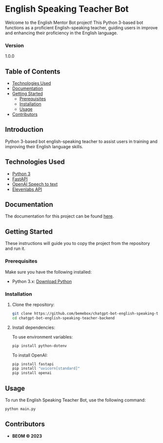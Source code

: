 # English Speaking Teacher Bot

Welcome to the English Mentor Bot project! This Python 3-based bot functions as a proficient English-speaking teacher, guiding users in improve and enhancing their proficiency in the English language.

### Version
1.0.0

## Table of Contents

- [Technologies Used](#technologies-used)
- [Documentation](#documentation)
- [Getting Started](#getting-started)
  - [Prerequisites](#prerequisites)
  - [Installation](#installation)
  - [Usage](#usage)
- [Contributors](#contributors)

## Introduction

Python 3-based bot english-speaking teacher to assist users in training and improving their English language skills. 

## Technologies Used

- [Python 3](https://docs.python.org/3/)
- [FastAPI](https://fastapi.tiangolo.com/)
- [OpenAI Speech to text](https://platform.openai.com/docs/guides/speech-to-text)
- [Elevenlabs API](https://elevenlabs.io/docs/introduction)

## Documentation

The documentation for this project can be found [here](https://github.com/bemebox/chatgpt-bot-english-speaking-teacher-backend/documentation).

## Getting Started

These instructions will guide you to copy the project from the repository and run it.

### Prerequisites

Make sure you have the following installed:

- Python 3.x: [Download Python](https://www.python.org/downloads/)

### Installation

1. Clone the repository:

    ```bash
    git clone https://github.com/bemebox/chatgpt-bot-english-speaking-teacher-backend.git
    cd chatgpt-bot-english-speaking-teacher-backend
    ```

2. Install dependencies:

    To use environment variables:
    ```bash
    pip install python-dotenv  
    ```

    To install OpenAI:
    ```bash
    pip install fastapi
    pip install "uvicorn[standard]"
    pip install openai    
    ```

## Usage

To run the English Speaking Teacher Bot, use the following command:

```bash
python main.py
```

## Contributors

* **BEOM &copy; 2023**